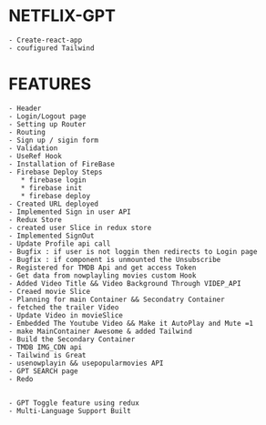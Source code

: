 # NETFLIX-GPT
    - Create-react-app
    - coufigured Tailwind


# FEATURES
    - Header
    - Login/Logout page
    - Setting up Router
    - Routing
    - Sign up / sigin form
    - Validation
    - UseRef Hook
    - Installation of FireBase
    - Firebase Deploy Steps
       * firebase login
       * firebase init
       * firebase deploy
    - Created URL deployed
    - Implemented Sign in user API
    - Redux Store
    - created user Slice in redux store 
    - Implemented SignOut
    - Update Profile api call
    - Bugfix : if user is not loggin then redirects to Login page
    - Bugfix : if component is unmounted the Unsubscribe
    - Registered for TMDB Api and get access Token
    - Get data from nowplayling movies custom Hook
    - Added Video Title && Video Background Through VIDEP_API
    - Creaed movie Slice
    - Planning for main Container && Secondatry Container 
    - fetched the trailer Video
    - Update Video in movieSlice
    - Embedded The Youtube Video && Make it AutoPlay and Mute =1 
    - make MainContainer Awesome & added Tailwind
    - Build the Secondary Container
    - TMDB IMG_CDN api
    - Tailwind is Great
    - usenowplayin && usepopularmovies API
    - GPT SEARCH page
    - Redo
    

    - GPT Toggle feature using redux
    - Multi-Language Support Built
    
